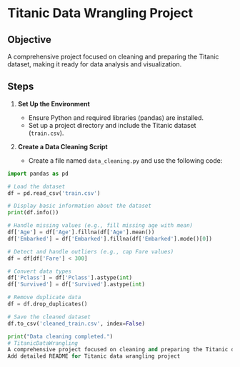 # Titanic Data Wrangling Project

## Objective
A comprehensive project focused on cleaning and preparing the Titanic dataset, making it ready for data analysis and visualization.

## Steps
1. **Set Up the Environment**
   - Ensure Python and required libraries (pandas) are installed.
   - Set up a project directory and include the Titanic dataset (`train.csv`).

2. **Create a Data Cleaning Script**
   - Create a file named `data_cleaning.py` and use the following code:

```python
import pandas as pd

# Load the dataset
df = pd.read_csv('train.csv')

# Display basic information about the dataset
print(df.info())

# Handle missing values (e.g., fill missing age with mean)
df['Age'] = df['Age'].fillna(df['Age'].mean())
df['Embarked'] = df['Embarked'].fillna(df['Embarked'].mode()[0])

# Detect and handle outliers (e.g., cap Fare values)
df = df[df['Fare'] < 300]

# Convert data types
df['Pclass'] = df['Pclass'].astype(int)
df['Survived'] = df['Survived'].astype(int)

# Remove duplicate data
df = df.drop_duplicates()

# Save the cleaned dataset
df.to_csv('cleaned_train.csv', index=False)

print("Data cleaning completed.")
# TitanicDataWrangling
A comprehensive project focused on cleaning and preparing the Titanic dataset, making it ready for data analysis and visualization.
Add detailed README for Titanic data wrangling project
